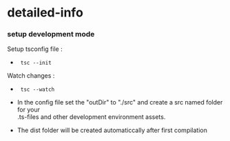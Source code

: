 # detailed-info
### setup development mode

Setup tsconfig file : 
 *      tsc --init

Watch changes :
 *      tsc --watch
  
 * In the config file set the "outDir" to 
      "./src"
    and create a src named folder for  your  
    .ts-files and other development  environment assets.
 
 * The dist folder will be created 
   automaticcally after first 
   compilation
